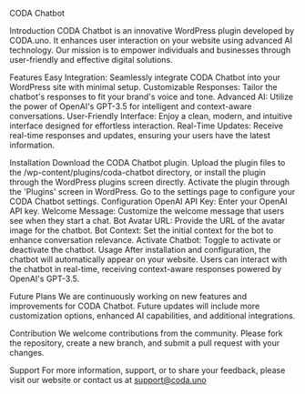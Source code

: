 CODA Chatbot

Introduction
CODA Chatbot is an innovative WordPress plugin developed by CODA.uno. It enhances user interaction on your website using advanced AI technology. Our mission is to empower individuals and businesses through user-friendly and effective digital solutions.

Features
Easy Integration: Seamlessly integrate CODA Chatbot into your WordPress site with minimal setup.
Customizable Responses: Tailor the chatbot's responses to fit your brand's voice and tone.
Advanced AI: Utilize the power of OpenAI's GPT-3.5 for intelligent and context-aware conversations.
User-Friendly Interface: Enjoy a clean, modern, and intuitive interface designed for effortless interaction.
Real-Time Updates: Receive real-time responses and updates, ensuring your users have the latest information.

Installation
Download the CODA Chatbot plugin.
Upload the plugin files to the /wp-content/plugins/coda-chatbot directory, or install the plugin through the WordPress plugins screen directly.
Activate the plugin through the 'Plugins' screen in WordPress.
Go to the settings page to configure your CODA Chatbot settings.
Configuration
OpenAI API Key: Enter your OpenAI API key.
Welcome Message: Customize the welcome message that users see when they start a chat.
Bot Avatar URL: Provide the URL of the avatar image for the chatbot.
Bot Context: Set the initial context for the bot to enhance conversation relevance.
Activate Chatbot: Toggle to activate or deactivate the chatbot.
Usage
After installation and configuration, the chatbot will automatically appear on your website. Users can interact with the chatbot in real-time, receiving context-aware responses powered by OpenAI's GPT-3.5.

Future Plans
We are continuously working on new features and improvements for CODA Chatbot. Future updates will include more customization options, enhanced AI capabilities, and additional integrations.

Contribution
We welcome contributions from the community. Please fork the repository, create a new branch, and submit a pull request with your changes.

Support
For more information, support, or to share your feedback, please visit our website or contact us at support@coda.uno
